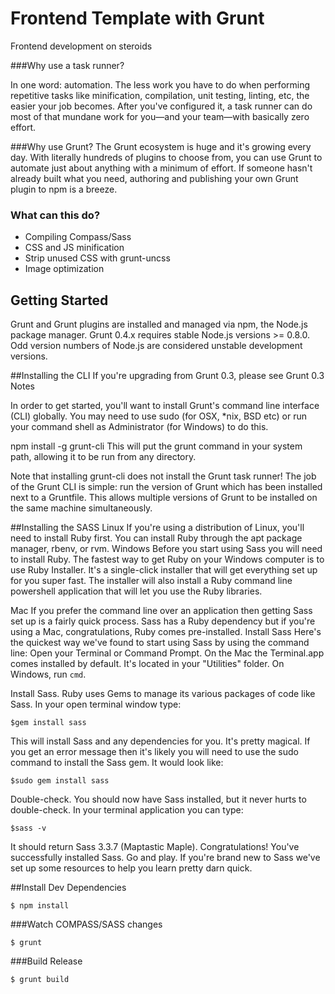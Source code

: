 # Frontend Template with Grunt

Frontend development on steroids

###Why use a task runner?

In one word: automation. The less work you have to do when performing repetitive tasks like minification, compilation, unit testing, linting, etc, the easier your job becomes. After you've configured it, a task runner can do most of that mundane work for you—and your team—with basically zero effort.

###Why use Grunt?
The Grunt ecosystem is huge and it's growing every day. With literally hundreds of plugins to choose from, you can use Grunt to automate just about anything with a minimum of effort. If someone hasn't already built what you need, authoring and publishing your own Grunt plugin to npm is a breeze.

### What can this do?


* Compiling Compass/Sass
* CSS and JS minification
* Strip unused CSS with grunt-uncss
* Image optimization




## Getting Started
Grunt and Grunt plugins are installed and managed via npm, the Node.js package manager.
Grunt 0.4.x requires stable Node.js versions >= 0.8.0. Odd version numbers of Node.js are considered unstable development versions.

##Installing the CLI
If you're upgrading from Grunt 0.3, please see Grunt 0.3 Notes

In order to get started, you'll want to install Grunt's command line interface (CLI) globally. You may need to use sudo (for OSX, *nix, BSD etc) or run your command shell as Administrator (for Windows) to do this.

npm install -g grunt-cli
This will put the grunt command in your system path, allowing it to be run from any directory.

Note that installing grunt-cli does not install the Grunt task runner! The job of the Grunt CLI is simple: run the version of Grunt which has been installed next to a Gruntfile. This allows multiple versions of Grunt to be installed on the same machine simultaneously.

##Installing the SASS
Linux
If you're using a distribution of Linux, you'll need to install Ruby first. You can install Ruby through the apt package manager, rbenv, or rvm.
Windows
Before you start using Sass you will need to install Ruby. The fastest way to get Ruby on your Windows computer is to use Ruby Installer. It's a single-click installer that will get everything set up for you super fast.
The installer will also install a Ruby command line powershell application that will let you use the Ruby libraries.

Mac
If you prefer the command line over an application then getting Sass set up is a fairly quick process. Sass has a Ruby dependency but if you're using a Mac, congratulations, Ruby comes pre-installed.
Install Sass
Here's the quickest way we've found to start using Sass by using the command line:
Open your Terminal or Command Prompt. On the Mac the Terminal.app comes installed by default. It's located in your "Utilities" folder. On Windows, run `cmd`.

Install Sass. Ruby uses Gems to manage its various packages of code like Sass. In your open terminal window type:
```
$gem install sass

```

This will install Sass and any dependencies for you. It's pretty magical. If you get an error message then it's likely you will need to use the sudo command to install the Sass gem. It would look like:
```
$sudo gem install sass

```
Double-check. You should now have Sass installed, but it never hurts to double-check. In your terminal application you can type:
```
$sass -v
```

It should return Sass 3.3.7 (Maptastic Maple). Congratulations! You've successfully installed Sass.
Go and play. If you're brand new to Sass we've set up some resources to help you learn pretty darn quick.

##Install Dev Dependencies
```
$ npm install

```
###Watch COMPASS/SASS changes
```
$ grunt

```
###Build Release
```
$ grunt build

```

